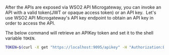 After the APIs are exposed via WSO2 API Microgateway, you can invoke an API with a valid token(JWT or opaque access token) or an API key.  Let's use WSO2 API Microgateway's API key endpoint to obtain an API key in order to access the API.
   
The below command will retrieve an APIKey token and set it to the shell variable `TOKEN`.
        
``` bash
TOKEN=$(curl -X get "https://localhost:9095/apikey" -H "Authorization:Basic YWRtaW46YWRtaW4=" -k)
```
